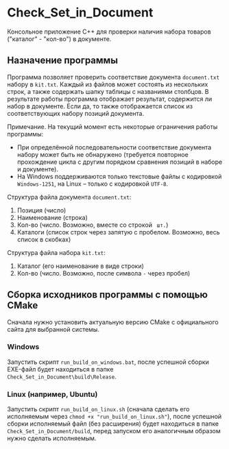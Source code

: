 # Check_Set_in_Document
Консольное приложение C++ для проверки наличия набора товаров ("каталог" - "кол-во") в документе.
## Назначение программы
Программа позволяет проверить соответствие документа `document.txt` набору в `kit.txt`. Каждый из файлов может состоять из нескольких строк, а также содержать шапку таблицы с названиями столбцов. В результате работы программа отображает результат, содержится ли набор в документе. Если да, то также отображается список из соответствующих набору позиций документа. 

Примечание. На текущий момент есть некоторые ограничения работы программы: 
* При определённой последовательности соответствие документа набору может быть не обнаружено (требуется повторное прохождение цикла с другим порядком сравнения позиций в наборе и документе).
* На Windows поддерживаются только текстовые файлы с кодировкой `Windows-1251`, на Linux &ndash; только с кодировкой `UTF-8`.

Структура файла документа `document.txt`: 
1. Позиция (число)
2. Наименование (строка)
3. Кол-во (число. Возможно, вместе со строкой ` шт.`)
4. Каталоги (список строк через запятую с пробелом. Возможно, весь список в скобках)

Структура файла набора `kit.txt`: 
1. Каталог (его наименование в виде строки)
2. Кол-во (число. Возможно, после символа `-` через пробел)

## Сборка исходников программы с помощью CMake
Сначала нужно установить актуальную версию CMake с официального сайта для выбранной системы.
### Windows
Запустить скрипт `run_build_on_windows.bat`, после успешной сборки EXE-файл будет находиться в папке `Check_Set_in_Document\build\Release`.
### Linux (например, Ubuntu)
Запустить скрипт `run_build_on_linux.sh` (сначала сделать его исполняемым через `chmod +x "run_build_on_linux.sh"`), после успешной сборки исполняемый файл (без расширения) будет находиться в папке `Check_Set_in_Document/build`, перед запуском его аналогичным образом нужно сделать исполняемым.
